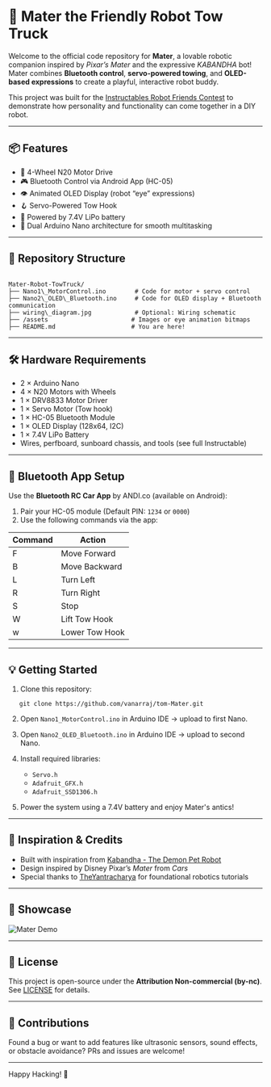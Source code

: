 # 🤖 Mater the Friendly Robot Tow Truck

Welcome to the official code repository for **Mater**, a lovable robotic companion inspired by *Pixar’s Mater* and the expressive *KABANDHA* bot! Mater combines **Bluetooth control**, **servo-powered towing**, and **OLED-based expressions** to create a playful, interactive robot buddy.

This project was built for the [Instructables Robot Friends Contest](https://www.instructables.com/contest/robotfriends/) to demonstrate how personality and functionality can come together in a DIY robot.

---

## 📦 Features

- 🚗 4-Wheel N20 Motor Drive
- 🎮 Bluetooth Control via Android App (HC-05)
- 👁️ Animated OLED Display (robot “eye” expressions)
- 🪝 Servo-Powered Tow Hook
- 🔋 Powered by 7.4V LiPo battery
- 🧠 Dual Arduino Nano architecture for smooth multitasking

---

## 📁 Repository Structure

```

Mater-Robot-TowTruck/
├── Nano1\_MotorControl.ino        # Code for motor + servo control
├── Nano2\_OLED\_Bluetooth.ino     # Code for OLED display + Bluetooth communication
├── wiring\_diagram.jpg            # Optional: Wiring schematic
├── /assets                       # Images or eye animation bitmaps
├── README.md                     # You are here!

````

---

## 🛠️ Hardware Requirements

- 2 × Arduino Nano
- 4 × N20 Motors with Wheels
- 1 × DRV8833 Motor Driver
- 1 × Servo Motor (Tow hook)
- 1 × HC-05 Bluetooth Module
- 1 × OLED Display (128x64, I2C)
- 1 × 7.4V LiPo Battery
- Wires, perfboard, sunboard chassis, and tools (see full Instructable)

---

## 📲 Bluetooth App Setup

Use the **Bluetooth RC Car App** by ANDI.co (available on Android):

1. Pair your HC-05 module (Default PIN: `1234` or `0000`)
2. Use the following commands via the app:

| Command | Action            |
|---------|-------------------|
| F       | Move Forward       |
| B       | Move Backward      |
| L       | Turn Left          |
| R       | Turn Right         |
| S       | Stop               |
| W       | Lift Tow Hook      |
| w       | Lower Tow Hook     |

---

## 💡 Getting Started

1. Clone this repository:
```
   git clone https://github.com/vanarraj/tom-Mater.git
```

2. Open `Nano1_MotorControl.ino` in Arduino IDE → upload to first Nano.

3. Open `Nano2_OLED_Bluetooth.ino` in Arduino IDE → upload to second Nano.

4. Install required libraries:

   * `Servo.h`
   * `Adafruit_GFX.h`
   * `Adafruit_SSD1306.h`

5. Power the system using a 7.4V battery and enjoy Mater's antics!

---

## 🧠 Inspiration & Credits

* Built with inspiration from [Kabandha - The Demon Pet Robot](https://www.instructables.com/member/aphla/)
* Design inspired by Disney Pixar’s *Mater* from *Cars*
* Special thanks to [TheYantracharya](https://www.instructables.com/member/TheYantracharya/) for foundational robotics tutorials

---

## 📸 Showcase

![Mater Demo](assets/mater_demo_.gif)

---

## 📝 License

This project is open-source under the **Attribution Non-commercial (by-nc)**. See [LICENSE](LICENSE) for details.

---

## 🙌 Contributions

Found a bug or want to add features like ultrasonic sensors, sound effects, or obstacle avoidance? PRs and issues are welcome!

---

Happy Hacking! 🚀


